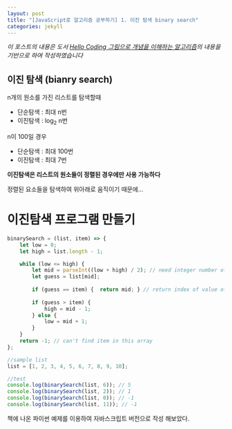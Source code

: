 ```yaml
---
layout: post
title: "[JavaScript로 알고리즘 공부하기] 1. 이진 탐색 binary search"
categories: jekyll
---
```


_이 포스트의 내용은 도서 [Hello Coding 그림으로 개념을 이해하는 알고리즘](https://book.naver.com/bookdb/book_detail.nhn?bid=11823284)의 내용을 기반으로 하여 작성하였습니다_



## 이진 탐색 (bianry search)

n개의 원소를 가진 리스트를 탐색할때
- 단순탐색 : 최대 n번
- 이진탐색 : log<sub>2</sub> n번

n이 100일 경우 
- 단순탐색 : 최대 100번
- 이진탐색 : 최대 7번

**이진탐색은 리스트의 원소들이 정렬된 경우에만 사용 가능하다**

정렬된 요소들을 탐색하여 위아래로 움직이기 때문에...




# 이진탐색 프로그램 만들기

```js
binarySearch = (list, item) => {
    let low = 0;
    let high = list.length - 1;

    while (low <= high) {
        let mid = parseInt((low + high) / 2); // need integer number of mid value
        let guess = list[mid];
        
        if (guess == item) {  return mid; } // return index of value of item 
        
        if (guess > item) {
            high = mid - 1;
        } else {
            low = mid + 1;
        }
    }
    return -1; // can't find item in this array
};

//sample list
list = [1, 2, 3, 4, 5, 6, 7, 8, 9, 10];

//test
console.log(binarySearch(list, 6)); // 5
console.log(binarySearch(list, 2)); // 1
console.log(binarySearch(list, 0)); // -1
console.log(binarySearch(list, 11)); // -1
```

책에 나온 파이썬 예제를 이용하여 자바스크립트 버전으로 작성 해보았다.






